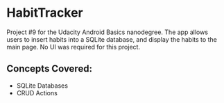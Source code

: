 # HabitTracker
Project #9 for the Udacity Android Basics nanodegree. The app allows users to insert habits into a SQLite database, 
and display the habits to the main page. No UI was required for this project.  

## Concepts Covered:
* SQLite Databases
* CRUD Actions

